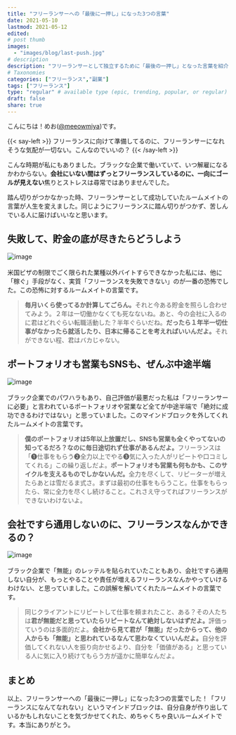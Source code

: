 ```yaml
---
title: "フリーランサーへの「最後に一押し」になった3つの言葉"
date: 2021-05-10
lastmod: 2021-05-12
edited: 
# post thumb
images:
  - "images/blog/last-push.jpg"
# description
description: "フリーランサーとして独立するために「最後の一押し」となった言葉を紹介します。"
# Taxonomies
categories: ["フリーランス","副業"]
tags: ["フリーランス"]
type: "regular" # available type (epic, trending, popular, or regular)
draft: false
share: true
---
```


こんにちは！めお(<u><a href="https://twitter.com/meeowmiya" target="_blank">@meeowmiya</a></u>)です。

{{< say-left >}}
フリーランスに向けて準備してるのに、フリーランサーになれそうな気配が一切ない。こんなのでいいの？
{{< /say-left >}}

こんな時期が私にもありました。ブラックな企業で働いていて、いつ解雇になるかわからない。<span class="keiko-red">**会社にいない間はずっとフリーランスしているのに、一向にゴールが見えない**</span>焦りとストレスは尋常ではありませんでした。

踏ん切りがつかなかった時、フリーランサーとして成功していたルームメイトの言葉が人生を変えました。同じようにフリーランスに踏ん切りがつかず、苦しんでいる人に届けばいいなと思います。

## 失敗して、貯金の底が尽きたらどうしよう
![image](../../images/undraw/undraw_savings.svg)<br><br>
米国ビザの制限でごく限られた業種以外バイトすらできなかった私には、他に「稼ぐ」手段がなく、実質「フリーランスを失敗できない」のが一番の恐怖でした。この恐怖に対するルームメイトの言葉です。

> <span class="keiko-red">**毎月いくら使ってるか計算してごらん。**</span>それと今ある貯金を照らし合わせてみよう。２年は一切働かなくても死なないね。あと、今の会社に入るのに君はどれぐらい転職活動した？半年ぐらいだね。<span class="keiko-red">**だったら１年半一切仕事がなかったら就活したり、日本に帰ることを考えればいいんだよ。**</span>それができない程、君はバカじゃない。


## ポートフォリオも営業もSNSも、ぜんぶ中途半端
![image](../../images/undraw/undraw_work_in_progress.svg)<br><br>
ブラック企業でのパワハラもあり、自己評価が最悪だった私は「フリーランサーに必要」と言われているポートフォリオや営業など全てが中途半端で「絶対に成功できるわけではない」と思っていました。このマインドブロックを外してくれたルームメイトの言葉です。

> <span class="keiko-red">**僕のポートフォリオは5年以上放置だし、SNSも営業も全くやってないの知ってるだろ？なのに毎日途切れず仕事があるんだよ。**</span>フリーランスは「❶仕事をもらう❷全力以上でやる❸気に入った人がリピートや口コミしてくれる」この繰り返しだよ。<span class="keiko-red">**ポートフォリオも営業も何もかも、このサイクルを支えるものでしかないんだ。**</span>全力を尽くして、リピーターが増えたらあとは雪だるま式さ。まずは最初の仕事をもらうこと。仕事をもらったら、常に全力を尽くし続けること。これさえ守ってればフリーランスができないわけないよ。


## 会社ですら通用しないのに、フリーランスなんかできるの？
![image](../../images/undraw/undraw_instant_support.svg)<br><br>
ブラック企業で「無能」のレッテルを貼られていたこともあり、会社ですら通用しない自分が、もっとやることや責任が増えるフリーランスなんかやっていけるわけない、と思っていました。この誤解を解いてくれたルームメイトの言葉です。

> 同じクライアントにリピートして仕事を頼まれたこと、ある？その人たちは<span class="keiko-red">**君が無能だと思っていたらリピートなんて絶対しないはずだよ。**</span>評価っていうのは多面的だよ。<span class="keiko-red">**会社から見て君が「無能」だったからって、他の人からも「無能」と思われているなんて思わなくていいんだよ。**</span>自分を評価してくれない人を振り向かせるより、自分を「価値がある」と思っている人に気に入り続けてもらう方が遥かに簡単なんだよ。

## まとめ
以上、フリーランサーへの「最後に一押し」になった3つの言葉でした！「フリーランスになんてなれない」というマインドブロックは、自分自身が作り出しているかもしれないことを気づかせてくれた、めちゃくちゃ良いルームメイトです。本当にありがとう。